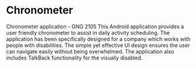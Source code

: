 # Chronometer
Chronometer application - GNG 2105
This Android application provides a user friendly chronometer to assist in daily activity scheduling. The application has been specifically designed for a company which works with people with disabilities. The simple yet effective UI design ensures the user can navigate easily without being overwhelmed. The application also includes TalkBack functionality for the visually disabled.
